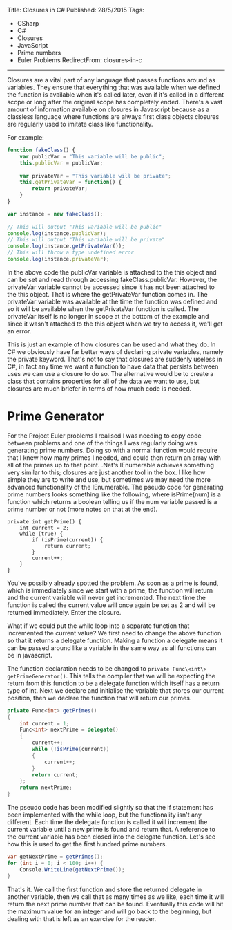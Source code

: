 Title: Closures in C#
Published: 28/5/2015
Tags:
- CSharp
- C#
- Closures
- JavaScript
- Prime numbers
- Euler Problems
RedirectFrom: closures-in-c
---
Closures are a vital part of any language that passes functions around as variables. They ensure that everything that was available when we defined the function is available when it's called later, even if it's called in a different scope or long after the original scope has completely ended. There's a vast amount of information available on closures in Javascript because as a classless language where functions are always first class objects closures are regularly used to imitate class like functionality.

For example:

```javascript
function fakeClass() {
    var publicVar = "This variable will be public";
    this.publicVar = publicVar;
  
    var privateVar = "This variable will be private";
    this.getPrivateVar = function() {
        return privateVar;
    }
}

var instance = new fakeClass();
 
// This will output "This variable will be public"
console.log(instance.publicVar);
// This will output "This variable will be private"
console.log(instance.getPrivateVar());
// This will throw a type undefined error
console.log(instance.privateVar);
```
In the above code the publicVar variable is attached to the this object and can be set and read through accessing fakeClass.publicVar. However, the privateVar variable cannot be accessed since it has not been attached to the this object. That is where the getPrivateVar function comes in. The privateVar variable was available at the time the function was defined and so it will be available when the getPrivateVar function is called. The privateVar itself is no longer in scope at the bottom of the example and since it wasn't attached to the this object when we try to access it, we'll get an error.

This is just an example of how closures can be used and what they do. In C# we obviously have far better ways of declaring private variables, namely the private keyword. That's not to say that closures are suddenly useless in C#, in fact any time we want a function to have data that persists between uses we can use a closure to do so. The alternative would be to create a class that contains properties for all of the data we want to use, but closures are much briefer in terms of how much code is needed.

# Prime Generator

For the Project Euler problems I realised I was needing to copy code between problems and one of the things I was regularly doing was generating prime numbers. Doing so with a normal function would require that I knew how many primes I needed, and could then return an array with all of the primes up to that point. .Net's IEnumerable achieves something very similar to this; closures are just another tool in the box. I like how simple they are to write and use, but sometimes we may need the more advanced functionality of the IEnumerable.
The pseudo code for generating prime numbers looks something like the following, where isPrime(num) is a function which returns a boolean telling us if the num variable passed is a prime number or not (more notes on that at the end).

```
private int getPrime() {
    int current = 2;
    while (true) {
        if (isPrime(current)) {
            return current;
        }
        current++;
    }
}
```
You've possibly already spotted the problem. As soon as a prime is found, which is immediately since we start with a prime, the function will return and the current variable will never get incremented. The next time the function is called the current value will once again be set as 2 and will be returned immediately. Enter the closure.

What if we could put the while loop into a separate function that incremented the current value? We first need to change the above function so that it returns a delegate function. Making a function a delegate means it can be passed around like a variable in the same way as all functions can be in javascript.

The function declaration needs to be changed to `private Func\<int\> getPrimeGenerator()`. This tells the compiler that we will be expecting the return from this function to be a delegate function which itself has a return type of int. Next we declare and initialise the variable that stores our current position, then we declare the function that will return our primes.

```csharp
private Func<int> getPrimes()
{
    int current = 1;
    Func<int> nextPrime = delegate()
    {
        current++;
        while (!isPrime(current))
        {
            current++;
        }
        return current;
    };
    return nextPrime;
}
```
The pseudo code has been modified slightly so that the if statement has been implemented with the while loop, but the functionality isn't any different. Each time the delegate function is called it will increment the current variable until a new prime is found and return that. A reference to the current variable has been closed into the delegate function. Let's see how this is used to get the first hundred prime numbers.

```csharp
var getNextPrime = getPrimes();
for (int i = 0; i < 100; i++) {
    Console.WriteLine(getNextPrime());
}
```
That's it. We call the first function and store the returned delegate in another variable, then we call that as many times as we like, each time it will return the next prime number that can be found. Eventually this code will hit the maximum value for an integer and will go back to the beginning, but dealing with that is left as an exercise for the reader.